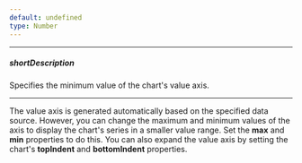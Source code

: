 ```yaml
---
default: undefined
type: Number
---
```

---
##### shortDescription
Specifies the minimum value of the chart's value axis.

---
The value axis is generated automatically based on the specified data source. However, you can change the maximum and minimum values of the axis to display the chart's series in a smaller value range. Set the **max** and **min** properties to do this. You can also expand the value axis by setting the chart's **topIndent** and **bottomIndent** properties.</p>